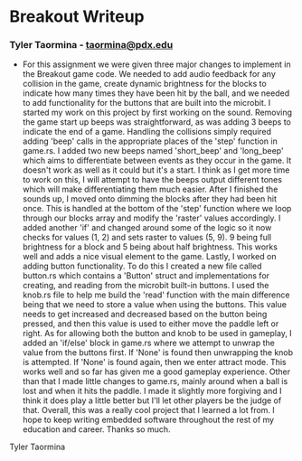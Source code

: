 # Breakout Writeup
### Tyler Taormina - taormina@pdx.edu

- For this assignment we were given three major changes to implement in the Breakout game code. We needed to add audio feedback for any collision in the game, create dynamic brightness for the blocks to indicate how many times they have been hit by the ball, and we needed to add functionality for the buttons that are built into the microbit. I started my work on this project by first working on the sound. Removing the game start up beeps was straightforward, as was adding 3 beeps to indicate the end of a game. Handling the collisions simply required adding 'beep' calls in the appropriate places of the 'step' function in game.rs. I added two new beeps named 'short\_beep' and 'long\_beep' which aims to differentiate between events as they occur in the game. It doesn't work as well as it could but it's a start. I think as I get more time to work on this, I will attempt to have the beeps output different tones which will make differentiating them much easier. After I finished the sounds up, I moved onto dimming the blocks after they had been hit once. This is handled at the bottom of the 'step' function where we loop through our blocks array and modify the 'raster' values accordingly. I added another 'if' and changed around some of the logic so it now checks for values (1, 2) and sets raster to values (5, 9). 9 being full brightness for a block and 5 being about half brightness. This works well and adds a nice visual element to the game. Lastly, I worked on adding button functionality. To do this I created a new file called button.rs which contains a 'Button' struct and implementations for creating, and reading from the microbit built-in buttons. I used the knob.rs file to help me build the 'read' function with the main difference being that we need to store a value when using the buttons. This value needs to get increased and decreased based on the button being pressed, and then this value is used to either move the paddle left or right. As for allowing both the button and knob to be used in gameplay, I added an 'if/else' block in game.rs where we attempt to unwrap the value from the buttons first. If 'None' is found then unwrapping the knob is attempted. If 'None' is found again, then we enter attract mode. This works well and so far has given me a good gameplay experience. Other than that I made little changes to game.rs, mainly around when a ball is lost and when it hits the paddle. I made it slightly more forgiving and I think it does play a little better but I'll let other players be the judge of that. Overall, this was a really cool project that I learned a lot from. I hope to keep writing embedded software throughout the rest of my education and career. Thanks so much. 

Tyler Taormina 
